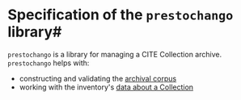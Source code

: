 # Specification of the `prestochango` library#

`prestochango` is a library for managing a CITE Collection archive.  `prestochango` helps with:


- constructing and validating the <a concordion:run="concordion" href="corpus/Corpus.html">archival corpus</a>
- working with the inventory's <a concordion:run="concordion" href="inventory/Inventory.html">data about a Collection</a>